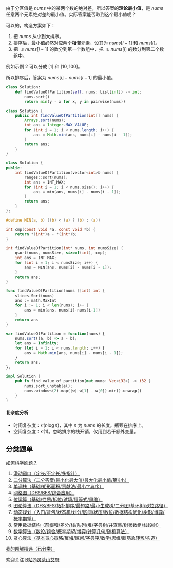 由于分区值是 $\textit{nums}$ 中的某两个数的绝对差，所以答案的**理论最小值**，是 $\textit{nums}$ 任意两个元素绝对差的最小值。实际答案能否取到这个最小值呢？

可以的，构造方案如下：

1. 把 $\textit{nums}$ 从小到大排序。
2. 排序后，最小值必然对应两个**相邻**元素，设其为 $\textit{nums}[i-1]$ 和 $\textit{nums}[i]$。
3. 把 $\le \textit{nums}[i-1]$ 的数分到第一个数组中，把 $\ge \textit{nums}[i]$ 的数分到第二个数组中。

例如示例 2 可以分成 $[1]$ 和 $[10,100]$。

所以排序后，答案为 $\textit{nums}[i]-\textit{nums}[i-1]$ 的最小值。

```py [sol-Python3]
class Solution:
    def findValueOfPartition(self, nums: List[int]) -> int:
        nums.sort()
        return min(y - x for x, y in pairwise(nums))
```

```java [sol-Java]
class Solution {
    public int findValueOfPartition(int[] nums) {
        Arrays.sort(nums);
        int ans = Integer.MAX_VALUE;
        for (int i = 1; i < nums.length; i++) {
            ans = Math.min(ans, nums[i] - nums[i - 1]);
        }
        return ans;
    }
}
```

```cpp [sol-C++]
class Solution {
public:
    int findValueOfPartition(vector<int>& nums) {
        ranges::sort(nums);
        int ans = INT_MAX;
        for (int i = 1; i < nums.size(); i++) {
            ans = min(ans, nums[i] - nums[i - 1]);
        }
        return ans;
    }
};
```

```c [sol-C]
#define MIN(a, b) ((b) < (a) ? (b) : (a))

int cmp(const void *a, const void *b) {
    return *(int*)a - *(int*)b;
}

int findValueOfPartition(int* nums, int numsSize) {
    qsort(nums, numsSize, sizeof(int), cmp);
    int ans = INT_MAX;
    for (int i = 1; i < numsSize; i++) {
        ans = MIN(ans, nums[i] - nums[i - 1]);
    }
    return ans;
}
```

```go [sol-Go]
func findValueOfPartition(nums []int) int {
	slices.Sort(nums)
	ans := math.MaxInt
	for i := 1; i < len(nums); i++ {
		ans = min(ans, nums[i]-nums[i-1])
	}
	return ans
}
```

```js [sol-JavaScript]
var findValueOfPartition = function(nums) {
    nums.sort((a, b) => a - b);
    let ans = Infinity;
    for (let i = 1; i < nums.length; i++) {
        ans = Math.min(ans, nums[i] - nums[i - 1]);
    }
    return ans;
};
```

```rust [sol-Rust]
impl Solution {
    pub fn find_value_of_partition(mut nums: Vec<i32>) -> i32 {
        nums.sort_unstable();
        nums.windows(2).map(|w| w[1] - w[0]).min().unwrap()
    }
}
```

#### 复杂度分析

- 时间复杂度：$\mathcal{O}(n\log n)$，其中 $n$ 为 $\textit{nums}$ 的长度。瓶颈在排序上。
- 空间复杂度：$\mathcal{O}(1)$。忽略排序的栈开销，仅用到若干额外变量。

## 分类题单

[如何科学刷题？](https://leetcode.cn/circle/discuss/RvFUtj/)

1. [滑动窗口（定长/不定长/多指针）](https://leetcode.cn/circle/discuss/0viNMK/)
2. [二分算法（二分答案/最小化最大值/最大化最小值/第K小）](https://leetcode.cn/circle/discuss/SqopEo/)
3. [单调栈（基础/矩形面积/贡献法/最小字典序）](https://leetcode.cn/circle/discuss/9oZFK9/)
4. [网格图（DFS/BFS/综合应用）](https://leetcode.cn/circle/discuss/YiXPXW/)
5. [位运算（基础/性质/拆位/试填/恒等式/思维）](https://leetcode.cn/circle/discuss/dHn9Vk/)
6. [图论算法（DFS/BFS/拓扑排序/最短路/最小生成树/二分图/基环树/欧拉路径）](https://leetcode.cn/circle/discuss/01LUak/)
7. [动态规划（入门/背包/状态机/划分/区间/状压/数位/数据结构优化/树形/博弈/概率期望）](https://leetcode.cn/circle/discuss/tXLS3i/)
8. [常用数据结构（前缀和/差分/栈/队列/堆/字典树/并查集/树状数组/线段树）](https://leetcode.cn/circle/discuss/mOr1u6/)
9. [数学算法（数论/组合/概率期望/博弈/计算几何/随机算法）](https://leetcode.cn/circle/discuss/IYT3ss/)
10. [贪心算法（基本贪心策略/反悔/区间/字典序/数学/思维/脑筋急转弯/构造）](https://leetcode.cn/circle/discuss/g6KTKL/)

[我的题解精选（已分类）](https://github.com/EndlessCheng/codeforces-go/blob/master/leetcode/SOLUTIONS.md)

欢迎关注 [B站@灵茶山艾府](https://space.bilibili.com/206214)
